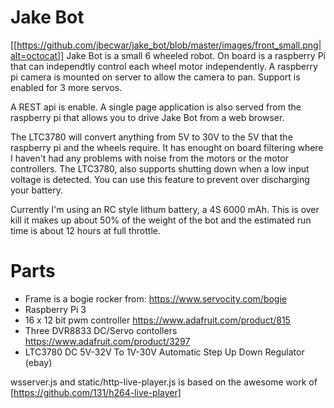 # Jake Bot
[[https://github.com/jbecwar/jake_bot/blob/master/images/front_small.png|alt=octocat]]
Jake Bot is a small 6 wheeled robot. On board is a raspberry Pi that can independtly control each wheel motor independently.  A raspberry pi camera is mounted on server to allow the camera to pan.  Support is enabled for 3 more servos.

A REST api is enable.  A single page application is also served from the raspberry pi that allows you to drive Jake Bot from a web browser.

The LTC3780 will convert anything from 5V to 30V to the 5V that the raspberry pi and the wheels require.  It has enought on board filtering where I haven't had any problems with noise from the motors or the motor controllers.  The LTC3780, also supports shutting down when a low input voltage is detected.  You can use this feature to prevent over discharging your battery.  

Currently I'm using an RC style lithum battery, a 4S 6000 mAh.  This is over kill it makes up about 50% of the weight of the bot and the estimated run time is about 12 hours at full throttle.



# Parts
* Frame is a bogie rocker from: https://www.servocity.com/bogie
* Raspberry Pi 3
* 16 x 12 bit pwm controller https://www.adafruit.com/product/815
* Three DVR8833 DC/Servo contollers https://www.adafruit.com/product/3297
* LTC3780 DC 5V-32V To 1V-30V Automatic Step Up Down Regulator (ebay)


wsserver.js and static/http-live-player.js is based on the awesome work of [https://github.com/131/h264-live-player]